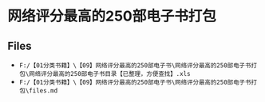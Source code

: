 # 网络评分最高的250部电子书打包

## Files

- `F:/【01分类书籍】\【09】网络评分最高的250部电子书\网络评分最高的250部电子书打包\网络评分最高的250部电子书目录【已整理，方便查找】.xls`
- `F:/【01分类书籍】\【09】网络评分最高的250部电子书\网络评分最高的250部电子书打包\files.md`
